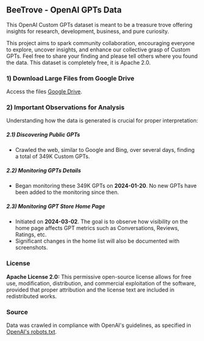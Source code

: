 ## BeeTrove - OpenAI GPTs Data

This OpenAI Custom GPTs dataset is meant to be a treasure trove offering insights for research, development, business, and pure curiosity.

This project aims to spark community collaboration, encouraging everyone to explore, uncover insights, and enhance our collective grasp of Custom GPTs. Feel free to share your finding and please tell others where you found the data. This dataset is completely free, it is Apache 2.0.

### 1) Download Large Files from Google Drive

Access the files [Google Drive](https://drive.google.com/drive/folders/1hUGnQ_AWeL2wi5UhUTt05dMHYb_FIvz4?usp=drive_link).

### 2) Important Observations for Analysis

Understanding how the data is generated is crucial for proper interpretation:

##### 2.1) Discovering Public GPTs

- Crawled the web, similar to Google and Bing, over several days, finding a total of 349K Custom GPTs.

##### 2.2) Monitoring GPTs Details

- Began monitoring these 349K GPTs on **2024-01-20**. No new GPTs have been added to the monitoring since then.

##### 2.3) Monitoring GPT Store Home Page

- Initiated on **2024-03-02**. The goal is to observe how visibility on the home page affects GPT metrics such as Conversations, Reviews, Ratings, etc.
- Significant changes in the home list will also be documented with screenshots.

### License

**Apache License 2.0:** This permissive open-source license allows for free use, modification, distribution, and commercial exploitation of the software, provided that proper attribution and the license text are included in redistributed works.

### Source

Data was crawled in compliance with OpenAI's guidelines, as specified in [OpenAI's robots.txt](https://chat.openai.com/robots.txt).
